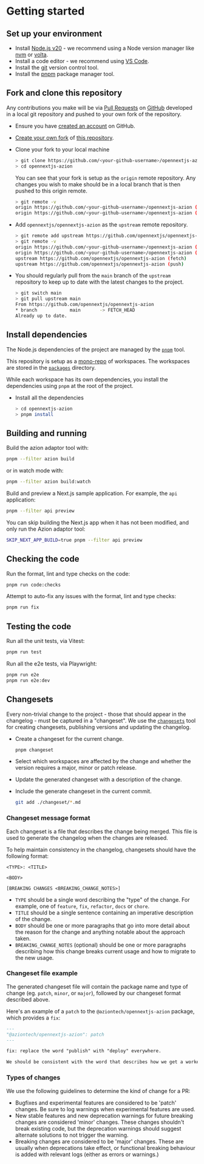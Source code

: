 # Getting started

## Set up your environment

- Install [Node.js v20](https://nodejs.dev/) - we recommend using a Node version manager like [nvm](https://github.com/nvm-sh/nvm) or [volta](https://volta.sh/).
- Install a code editor - we recommend using [VS Code](https://code.visualstudio.com/).
- Install the [git](https://git-scm.com/) version control tool.
- Install the [pnpm](https://pnpm.io/installation) package manager tool.

## Fork and clone this repository

Any contributions you make will be via [Pull Requests](https://docs.github.com/en/pull-requests/collaborating-with-pull-requests/proposing-changes-to-your-work-with-pull-requests/about-pull-requests) on [GitHub](https://github.com/) developed in a local git repository and pushed to your own fork of the repository.

- Ensure you have [created an account](https://docs.github.com/en/get-started/onboarding/getting-started-with-your-github-account) on GitHub.
- [Create your own fork](https://docs.github.com/en/get-started/quickstart/fork-a-repo) of [this repository](https://github.com/opennextjs/opennextjs-azion).
- Clone your fork to your local machine

  ```sh
  > git clone https://github.com/<your-github-username>/opennextjs-azion
  > cd opennextjs-azion
  ```

  You can see that your fork is setup as the `origin` remote repository.
  Any changes you wish to make should be in a local branch that is then pushed to this origin remote.

  ```sh
  > git remote -v
  origin https://github.com/<your-github-username>/opennextjs-azion (fetch)
  origin https://github.com/<your-github-username>/opennextjs-azion (push)
  ```

- Add `opennextjs/opennextjs-azion` as the `upstream` remote repository.

  ```sh
  > git remote add upstream https://github.com/opennextjs/opennextjs-azion
  > git remote -v
  origin https://github.com/<your-github-username>/opennextjs-azion (fetch)
  origin https://github.com/<your-github-username>/opennextjs-azion (push)
  upstream https://github.com/opennextjs/opennextjs-azion (fetch)
  upstream https://github.com/opennextjs/opennextjs-azion (push)
  ```

- You should regularly pull from the `main` branch of the `upstream` repository to keep up to date with the latest changes to the project.

  ```sh
  > git switch main
  > git pull upstream main
  From https://github.com/opennextjs/opennextjs-azion
  * branch            main       -> FETCH_HEAD
  Already up to date.
  ```

## Install dependencies

The Node.js dependencies of the project are managed by the [`pnpm`](https://pnpm.io/) tool.

This repository is setup as a [mono-repo](https://pnpm.io/workspaces) of workspaces. The workspaces are stored in the [`packages`](https://github.com/opennextjs/opennextjs-azion/tree/main/packages) directory.

While each workspace has its own dependencies, you install the dependencies using `pnpm` at the root of the project.

- Install all the dependencies

  ```sh
  > cd opennextjs-azion
  > pnpm install
  ```

## Building and running

Build the azion adaptor tool with:

```sh
pnpm --filter azion build
```

or in watch mode with:

```sh
pnpm --filter azion build:watch
```

Build and preview a Next.js sample application. For example, the `api` application:

```sh
pnpm --filter api preview
```

You can skip building the Next.js app when it has not been modified, and only run the Azion adaptor tool:

```sh
SKIP_NEXT_APP_BUILD=true pnpm --filter api preview
```

## Checking the code

Run the format, lint and type checks on the code:

```sh
pnpm run code:checks
```

Attempt to auto-fix any issues with the format, lint and type checks:

```sh
pnpm run fix
```

## Testing the code

Run all the unit tests, via Vitest:

```sh
pnpm run test
```

Run all the e2e tests, via Playwright:

```sh
pnpm run e2e
pnpm run e2e:dev
```

## Changesets

Every non-trivial change to the project - those that should appear in the changelog - must be captured in a "changeset".
We use the [`changesets`](https://github.com/changesets/changesets/blob/main/README.md) tool for creating changesets, publishing versions and updating the changelog.

- Create a changeset for the current change.

  ```sh
  pnpm changeset
  ```

- Select which workspaces are affected by the change and whether the version requires a major, minor or patch release.
- Update the generated changeset with a description of the change.
- Include the generate changeset in the current commit.

  ```sh
  git add ./changeset/*.md
  ```

### Changeset message format

Each changeset is a file that describes the change being merged. This file is used to generate the changelog when the changes are released.

To help maintain consistency in the changelog, changesets should have the following format:

```text
<TYPE>: <TITLE>

<BODY>

[BREAKING CHANGES <BREAKING_CHANGE_NOTES>]
```

- `TYPE` should be a single word describing the "type" of the change. For example, one of `feature`, `fix`, `refactor`, `docs` or `chore`.
- `TITLE` should be a single sentence containing an imperative description of the change.
- `BODY` should be one or more paragraphs that go into more detail about the reason for the change and anything notable about the approach taken.
- `BREAKING_CHANGE_NOTES` (optional) should be one or more paragraphs describing how this change breaks current usage and how to migrate to the new usage.

### Changeset file example

The generated changeset file will contain the package name and type of change (eg. `patch`, `minor`, or `major`), followed by our changeset format described above.

Here's an example of a `patch` to the `@aziontech/opennextjs-azion` package, which provides a `fix`:

```md
---
"@aziontech/opennextjs-azion": patch
---

fix: replace the word "publish" with "deploy" everywhere.

We should be consistent with the word that describes how we get a worker to the edge. The command is `deploy`, so let's use that everywhere.
```

### Types of changes

We use the following guidelines to determine the kind of change for a PR:

- Bugfixes and experimental features are considered to be 'patch' changes. Be sure to log warnings when experimental features are used.
- New stable features and new deprecation warnings for future breaking changes are considered 'minor' changes. These changes shouldn't break existing code, but the deprecation warnings should suggest alternate solutions to not trigger the warning.
- Breaking changes are considered to be 'major' changes. These are usually when deprecations take effect, or functional breaking behaviour is added with relevant logs (either as errors or warnings.)
